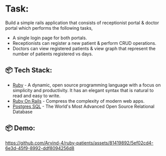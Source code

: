 
# Task:

Build a simple rails application that consists of receptionist portal & doctor portal which performs the following tasks,
- A single login page for both portals.
- Receptionists can register a new patient & perform CRUD operations.
- Doctors can view registered patients & view graph that represent the number of patients registered vs days.


##  📦 Tech Stack:

- [Ruby](https://www.ruby-lang.org/en/) - A dynamic, open source programming language with a focus on simplicity and productivity. It has an elegant syntax that is natural to read and easy to write.
- [Ruby On Rails](https://rubyonrails.org/) - Compress the complexity of modern web apps.
- [Postgres SQL](https://www.postgresql.org/) - The World's Most Advanced Open Source Relational Database

##  📦 Demo:


https://github.com/Arvind-4/ruby-patients/assets/81419892/5ef02cd4-6e3d-45f9-8992-ddf8094256d8

